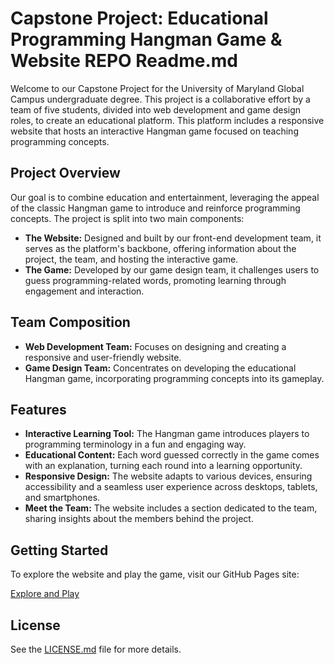 # Capstone Project: Educational Programming Hangman Game & Website REPO Readme.md

Welcome to our Capstone Project for the University of Maryland Global Campus undergraduate degree. This project is a collaborative effort by a team of five students, divided into web development and game design roles, to create an educational platform. This platform includes a responsive website that hosts an interactive Hangman game focused on teaching programming concepts.

## Project Overview

Our goal is to combine education and entertainment, leveraging the appeal of the classic Hangman game to introduce and reinforce programming concepts. The project is split into two main components:
- **The Website:** Designed and built by our front-end development team, it serves as the platform's backbone, offering information about the project, the team, and hosting the interactive game.
- **The Game:** Developed by our game design team, it challenges users to guess programming-related words, promoting learning through engagement and interaction.

## Team Composition

- **Web Development Team:** Focuses on designing and creating a responsive and user-friendly website.
- **Game Design Team:** Concentrates on developing the educational Hangman game, incorporating programming concepts into its gameplay.

## Features

- **Interactive Learning Tool:** The Hangman game introduces players to programming terminology in a fun and engaging way.
- **Educational Content:** Each word guessed correctly in the game comes with an explanation, turning each round into a learning opportunity.
- **Responsive Design:** The website adapts to various devices, ensuring accessibility and a seamless user experience across desktops, tablets, and smartphones.
- **Meet the Team:** The website includes a section dedicated to the team, sharing insights about the members behind the project.

## Getting Started

To explore the website and play the game, visit our GitHub Pages site:

[Explore and Play](https://AwaywithCharles.github.io/CMSC495-Capstone/)

## License

See the [LICENSE.md](LICENSE.md) file for more details.
